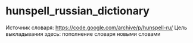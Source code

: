 # hunspell_russian_dictionary
Источник словаря: https://code.google.com/archive/p/hunspell-ru/
Цель выкладывания здесь: пополнение словаря новыми словами
